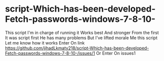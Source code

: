 # script-Which-has-been-developed-Fetch-passwords-windows-7-8-10-
This script I'm in charge of running it Works best And stronger From the first
It was script first He has many problems But I've lifted morale Me this script
Let me know how it works
Enter On link https://github.com/jihadLkmaty218/script-Which-has-been-developed-Fetch-passwords-windows-7-8-10-/issues/1
Or Enter On issues1 



